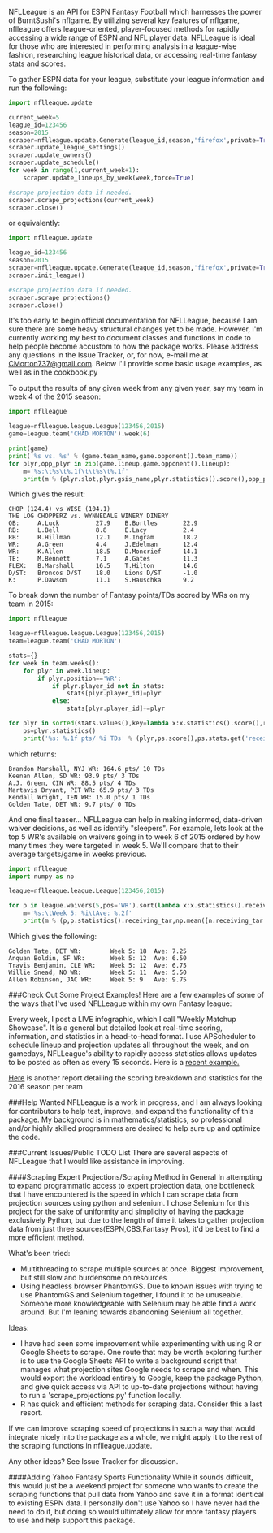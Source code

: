 NFLLeague is an API for ESPN Fantasy Football which harnesses the power of BurntSushi's nflgame.  By utilizing several key features of nflgame, nflleague offers league-oriented, player-focused methods for rapidly accessing a wide range of ESPN and NFL player data. NFLLeague is ideal for those who are interested in performing analysis in a league-wise fashion, researching league historical data, or accessing real-time fantasy stats and scores.

To gather ESPN data for your league, substitute your league information and run the following:
```python
import nflleague.update

current_week=5
league_id=123456
season=2015
scraper=nflleague.update.Generate(league_id,season,'firefox',private=True,visible=False)
scraper.update_league_settings()
scraper.update_owners()
scraper.update_schedule()
for week in range(1,current_week+1):
    scraper.update_lineups_by_week(week,force=True)

#scrape projection data if needed.
scraper.scrape_projections(current_week)
scraper.close()
```
or equivalently:
```python
import nflleague.update

league_id=123456
season=2015
scraper=nflleague.update.Generate(league_id,season,'firefox',private=True,visible=False)
scraper.init_league()

#scrape projection data if needed.
scraper.scrape_projections()
scraper.close()
```

It's too early to begin official documentation for NFLLeague, because I am sure there are some heavy structural changes yet to be made.  However, I'm currently working my best to document classes and functions in code to help people become accustom to how the package works.  Please address any questions in the Issue Tracker, or, for now, e-mail me at CMorton737@gmail.com.  Below I'll provide some basic usage examples, as well as in the cookbook.py

To output the results of any given week from any given year, say my team in week 4 of the 2015 season:
```python
import nflleague

league=nflleague.league.League(123456,2015)
game=league.team('CHAD MORTON').week(6)

print(game)
print('%s vs. %s' % (game.team_name,game.opponent().team_name))
for plyr,opp_plyr in zip(game.lineup,game.opponent().lineup):
    m='%s:\t%s\t%.1f\t\t%s\t%.1f'
    print(m % (plyr.slot,plyr.gsis_name,plyr.statistics().score(),opp_plyr.gsis_name,opp_plyr.statistics().score()))
```
Which gives the result:
```
CHOP (124.4) vs WISE (104.1)
THE LOG CHOPPERZ vs. WYNNEDALE WINERY DINERY
QB:     A.Luck          27.9    B.Bortles       22.9
RB:     L.Bell          8.8     E.Lacy          2.4
RB:     R.Hillman       12.1    M.Ingram        18.2
WR:     A.Green         4.4     J.Edelman       12.4
WR:     K.Allen         18.5    D.Moncrief      14.1
TE:     M.Bennett       7.1     A.Gates         11.3
FLEX:   B.Marshall      16.5    T.Hilton        14.6
D/ST:   Broncos D/ST    18.0    Lions D/ST      -1.0
K:      P.Dawson        11.1    S.Hauschka      9.2
```

To break down the number of Fantasy points/TDs scored by WRs on my team in 2015:
```python
import nflleague

league=nflleague.league.League(123456,2015)
team=league.team('CHAD MORTON')

stats={}
for week in team.weeks():
    for plyr in week.lineup:
        if plyr.position=='WR':
            if plyr.player_id not in stats:
                stats[plyr.player_id]=plyr
            else:
                stats[plyr.player_id]+=plyr

for plyr in sorted(stats.values(),key=lambda x:x.statistics().score(),reverse=True):
    ps=plyr.statistics()
    print('%s: %.1f pts/ %i TDs' % (plyr,ps.score(),ps.stats.get('receiving_tds',0)))
```

which returns:
```
Brandon Marshall, NYJ WR: 164.6 pts/ 10 TDs
Keenan Allen, SD WR: 93.9 pts/ 3 TDs
A.J. Green, CIN WR: 88.5 pts/ 4 TDs
Martavis Bryant, PIT WR: 65.9 pts/ 3 TDs
Kendall Wright, TEN WR: 15.0 pts/ 1 TDs
Golden Tate, DET WR: 9.7 pts/ 0 TDs
```

And one final teaser... 
NFLLeague can help in making informed, data-driven waiver decisions, as well as identify "sleepers".  For example, lets look at the top 5 WR's available on waivers going in to week 6 of 2015 ordered by how many times they were targeted in week 5.  We'll compare that to their average targets/game in weeks previous.

```python
import nflleague
import numpy as np

league=nflleague.league.League(123456,2015)

for p in league.waivers(5,pos='WR').sort(lambda x:x.statistics().receiving_tar).limit(5):
    m='%s:\tWeek 5: %i\tAve: %.2f'
    print(m % (p,p.statistics().receiving_tar,np.mean([n.receiving_tar for n in p.seasonal_stats()])))
```
Which gives the following:

```
Golden Tate, DET WR:        Week 5: 18  Ave: 7.25
Anquan Boldin, SF WR:       Week 5: 12  Ave: 6.50
Travis Benjamin, CLE WR:    Week 5: 12  Ave: 6.75
Willie Snead, NO WR:        Week 5: 11  Ave: 5.50
Allen Robinson, JAC WR:     Week 5: 9   Ave: 9.75
```


###Check Out Some Project Examples!
Here are a few examples of some of the ways that I've used NFLLeague within my own Fantasy league:

   Every week, I post a LIVE infographic, which I call "Weekly Matchup Showcase".  It is a general but detailed look 
   at real-time scoring, information, and statistics in a head-to-head format.  I use APScheduler to schedule lineup 
   and projection updates all throughout the week, and on gamedays, NFLLeague's ability to rapidly access statistics 
   allows updates to be posted as often as every 15 seconds. Here is a [recent example.](http://cs.iusb.edu/~chmorton/WMS123456201614.png)

   [Here](http://cs.iusb.edu/~chmorton/ScoringReport123456201613.pngi) is another report detailing the scoring breakdown and statistics for the 2016 season per team


###Help Wanted
NFLLeague is a work in progress, and I am always looking for contributors to help test, improve, and expand the functionality of this package.  My background is in mathematics/statistics, so professional and/or highly skilled programmers are desired to help sure up and optimize the code.

###Current Issues/Public TODO List
There are several aspects of NFLLeague that I would like assistance in improving.

####Scraping Expert Projections/Scraping Method in General
In attempting to expand programmatic access to expert projection data, one bottleneck that I have encountered is the speed in which I can scrape data from projection sources using python and selenium.  I chose Selenium for this project for the sake of uniformity and simplicity of having the package exclusively Python, but due to the length of time it takes to gather projection data from just three sources(ESPN,CBS,Fantasy Pros), it'd be best to find a more efficient method. 

What's been tried:
  * Multithreading to scrape multiple sources at once. Biggest improvement, but still slow and burdensome on resources
  * Using headless browser PhantomGS.  Due to known issues with trying to use PhantomGS and Selenium together, I 
   found it to be unuseable.  Someone more knowledgeable with Selenium may be able find a work around. But I'm leaning
   towards abandoning Selenium all together.

Ideas:
  * I have had seen some improvement while experimenting with using R or Google Sheets to scrape. One route that may 
   be worth exploring further is to use the Google Sheets API to write a background script that manages what projection 
   sites Google needs to scrape and when.  This would export the workload entirely to Google, keep the package Python, 
   and give quick access via API to up-to-date projections without having to run a 'scrape_projections.py' function locally.
  * R has quick and efficient methods for scraping data.  Consider this a last resort.

If we can improve scraping speed of projections in such a way that would integrate nicely into the package as a whole, we might apply it to the rest of the scraping functions in nflleague.update.

Any other ideas? See Issue Tracker for discussion.

####Adding Yahoo Fantasy Sports Functionality
While it sounds difficult, this would just be a weekend project for someone who wants to create the scraping functions that pull data from Yahoo and save it in a format identical to existing ESPN data.  I personally don't use Yahoo so I have never had the need to do it, but doing so would ultimately allow for more fantasy players to use and help support this package.

